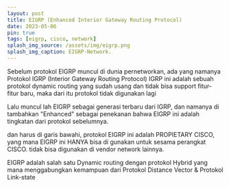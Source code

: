 ```yaml
---
layout: post
title: EIGRP (Enhanced Interior Gateway Routing Protocol)
date: 2023-05-06
pin: true
tags: [eigrp, cisco, network]
splash_img_source: /assets/img/eigrp.png
splash_img_caption: EIGRP-Network.
---
```

Sebelum protokol EIGRP muncul di dunia pernetworkan, ada yang namanya Protokol IGRP (Interior Gateway Routing Protocol)
IGRP ini adalah sebuah protokol dynamic routing yang sudah usang dan tidak bisa support fitur-fitur baru, maka dari itu protokol tidak digunakan lagi

Lalu muncul lah EIGRP sebagai generasi terbaru dari IGRP, dan namanya di tambahkan "Enhanced" sebagai penekanan bahwa EIGRP ini adalah tingkatan dari protokol sebelumnya.

dan harus di garis bawahi, protokol EIGRP ini adalah PROPIETARY CISCO, yang mana EIGRP ini HANYA bisa di gunakan untuk sesama perangkat CISCO. tidak bisa digunakan di vendor network lainnya.

EIGRP adalah salah satu Dynamic routing dengan protokol Hybrid yang mana menggabungkan kemampuan dari Protokol Distance Vector & Protokol Link-state